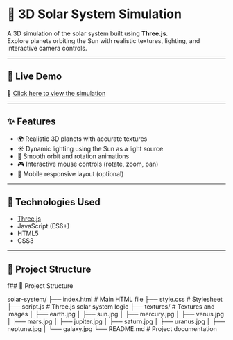 # 🌌 3D Solar System Simulation

A 3D simulation of the solar system built using **Three.js**.  
Explore planets orbiting the Sun with realistic textures, lighting, and interactive camera controls.

---

## 🚀 Live Demo

🔗 [Click here to view the simulation](https://vedant1234-ux.github.io/solar-system/)

---

## ✨ Features

- 🌍 Realistic 3D planets with accurate textures
- ☀️ Dynamic lighting using the Sun as a light source
- 🔁 Smooth orbit and rotation animations
- 🎮 Interactive mouse controls (rotate, zoom, pan)
- 📱 Mobile responsive layout (optional)

---

## 🧠 Technologies Used

- [Three.js](https://threejs.org/)
- JavaScript (ES6+)
- HTML5
- CSS3

---

## 📁 Project Structure

f## 📁 Project Structure

solar-system/
├── index.html         # Main HTML file
├── style.css          # Stylesheet
├── script.js          # Three.js solar system logic
├── textures/          # Textures and images
│   ├── earth.jpg
│   ├── sun.jpg
│   ├── mercury.jpg
│   ├── venus.jpg
│   ├── mars.jpg
│   ├── jupiter.jpg
│   ├── saturn.jpg
│   ├── uranus.jpg
│   ├── neptune.jpg
│   └── galaxy.jpg
└── README.md          # Project documentation
